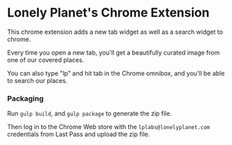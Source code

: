 # Lonely Planet's Chrome Extension
This chrome extension adds a new tab widget as well as a search widget to chrome.

Every time you open a new tab, you'll get a beautifully curated image from one of our covered places.

You can also type "lp" and hit tab in the Chrome omnibox, and you'll be able to search our places.

### Packaging
Run `gulp build`, and `gulp package` to generate the zip file.

Then log in to the Chrome Web store with the `lplabs@lonelyplanet.com` credentials from Last Pass and upload the zip file.
